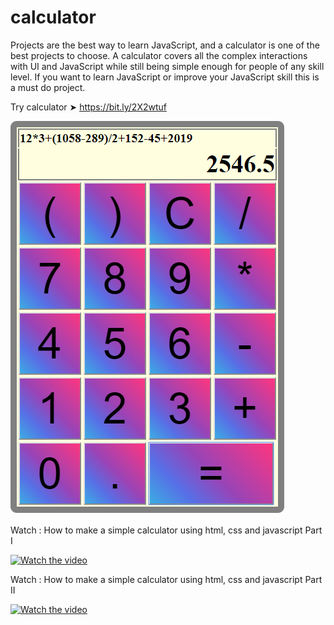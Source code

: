 # calculator
Projects are the best way to learn JavaScript, and a calculator is one of the best projects to choose. 
A calculator covers all the complex interactions with UI and JavaScript while still being simple enough for people of any skill level. 
If you want to learn JavaScript or improve your JavaScript skill this is a must do project.

Try calculator ➤ https://bit.ly/2X2wtuf

![alt text](calculator.PNG)


Watch : How to make a simple calculator using html, css and javascript Part I

[![Watch the video](https://imgur.com/2YWRQsQ.jpg)](https://youtu.be/TwcEWQfsJLA)

Watch : How to make a simple calculator using html, css and javascript Part II

[![Watch the video](https://imgur.com/V0l90ev.jpg)](https://youtu.be/0oHbqoj8T5I)
